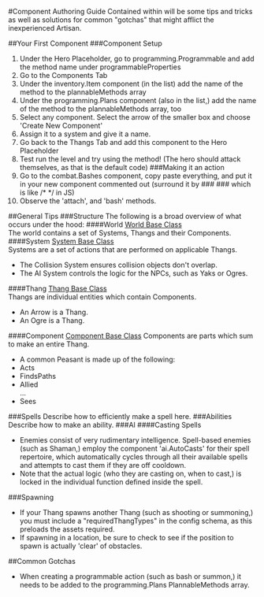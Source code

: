 #Component Authoring Guide
Contained within will be some tips and tricks as well as solutions for common "gotchas" that might afflict the inexperienced Artisan.

##Your First Component
###Component Setup
1. Under the Hero Placeholder, go to programming.Programmable and add the method name under programmableProperties
2. Go to the Components Tab
3. Under the inventory.Item component (in the list) add the name of the method to the plannableMethods array
4. Under the programming.Plans component (also in the list,) add the name of the method to the plannableMethods array, too
5. Select any component. Select the arrow of the smaller box and choose 'Create New Component'
6. Assign it to a system and give it a name.
7. Go back to the Thangs Tab and add this component to the Hero Placeholder
8. Test run the level and try using the method! (The hero should attack themselves, as that is the default code)
###Making it an action
1. Go to the combat.Bashes component, copy paste everything, and put it in your new component commented out (surround it by ### ### which is like /* */ in JS)
2. Observe the 'attach', and 'bash' methods. 

##General Tips
###Structure
The following is a broad overview of what occurs under the hood:
####World
[World Base Class](https://github.com/codecombat/codecombat/blob/master/app/lib/world/world.coffee)  
The world contains a set of Systems, Thangs and their Components.
####System
[System Base Class](https://github.com/codecombat/codecombat/blob/master/app/lib/world/system.coffee)  
Systems are a set of actions that are performed on applicable Thangs.  
* The Collision System ensures collision objects don't overlap.
* The AI System controls the logic for the NPCs, such as Yaks or Ogres.

####Thang
[Thang Base Class](https://github.com/codecombat/codecombat/blob/master/app/lib/world/thang.coffee)  
Thangs are individual entities which contain Components.
* An Arrow is a Thang.
* An Ogre is a Thang.

####Component
[Component Base Class](https://github.com/codecombat/codecombat/blob/master/app/lib/world/component.coffee) 
Components are parts which sum to make an entire Thang.
* A common Peasant is made up of the following:
 * Acts
 * FindsPaths
 * Allied   
...
 * Sees
 
###Spells
Describe how to efficiently make a spell here.
###Abilities
Describe how to make an ability.
###AI
####Casting Spells
* Enemies consist of very rudimentary intelligence. Spell-based enemies (such as Shaman,) employ the component 'ai.AutoCasts' for their spell repertoire, which automatically cycles through all their available spells and attempts to cast them if they are off cooldown.
 * Note that the actual logic (who they are casting on, when to cast,) is locked in the individual function defined inside the spell.

###Spawning
* If your Thang spawns another Thang (such as shooting or summoning,) you must include a "requiredThangTypes" in the config schema, as this preloads the assets required.
* If spawning in a location, be sure to check to see if the position to spawn is actually 'clear' of obstacles. 

##Common Gotchas
* When creating a programmable action (such as bash or summon,) it needs to be added to the programming.Plans PlannableMethods array.